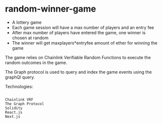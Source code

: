 # random-winner-game

- A lottery game
- Each game session will have a max number of players and an entry fee
- After max number of players have entered the game, one winner is chosen at random
- The winner will get maxplayers*entryfee amount of ether for winning the game

The game relies on Chainlink Verifiable Random Functions to execute the random outcomes in the game.

The Graph protocol is used to query and index the game events using the graphQl query.

Technologies:
````

Chainlink VRF
The Graph Protocol
Solidity
React.js
Next.js

````
